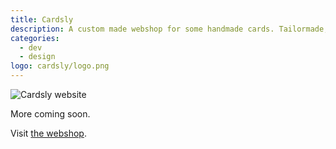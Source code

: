 ```yaml
---
title: Cardsly
description: A custom made webshop for some handmade cards. Tailormade, with an eye for optimized SEO.
categories:
  - dev
  - design
logo: cardsly/logo.png
---
```


<div class="rounded-lg bg-gray-200 dark:bg-gray-700 p-6 lg:p-36">
  <img class="rounded shadow-sm" src="/images/cardsly/cardsly.jpg" alt="Cardsly website" />
</div>

<div class="max-w-3xl pl-12 my-12">

More coming soon.

Visit <span class="underline">[the webshop](https://cardsly.be)</span>.

</div>
